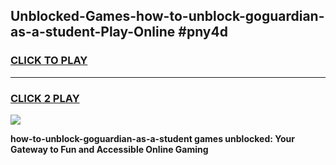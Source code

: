 
## Unblocked-Games-how-to-unblock-goguardian-as-a-student-Play-Online #pny4d
<h3>
<a href="https://news.freeplayer.one?title=how-to-unblock-goguardian-as-a-student&ref=3">CLICK TO PLAY</a></h3>
<hr>

<h3>
<a href="https://news.freeplayer.one?title=how-to-unblock-goguardian-as-a-student&ref=3">CLICK 2 PLAY</a>
  
</h3>

<a href="https://news.freeplayer.one?title=how-to-unblock-goguardian-as-a-student&ref=3"><img src="https://clearcache.store/games.png"></a>


**how-to-unblock-goguardian-as-a-student games unblocked: Your Gateway to Fun and Accessible Online Gaming**
